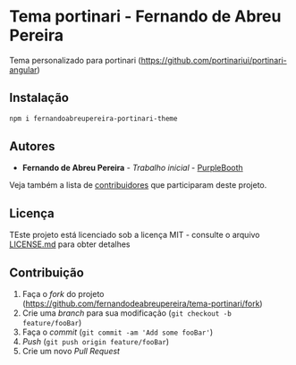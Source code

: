 # Tema portinari - Fernando de Abreu Pereira
Tema personalizado para portinari (https://github.com/portinariui/portinari-angular)

## Instalação

```sh
npm i fernandoabreupereira-portinari-theme
```

## Autores

* **Fernando de Abreu Pereira** - *Trabalho inicial* - [PurpleBooth](https://github.com/fernandodeabreupereira)

Veja também a lista de [contribuidores](https://github.com/fernandodeabreupereira/tema-portinari/contributors) que participaram deste projeto.

## Licença

TEste projeto está licenciado sob a licença MIT - consulte o arquivo [LICENSE.md](LICENSE.md) para obter detalhes

## Contribuição

1. Faça o _fork_ do projeto (<https://github.com/fernandodeabreupereira/tema-portinari/fork>)
2. Crie uma _branch_ para sua modificação (`git checkout -b feature/fooBar`)
3. Faça o _commit_ (`git commit -am 'Add some fooBar'`)
4. _Push_ (`git push origin feature/fooBar`)
5. Crie um novo _Pull Request_
